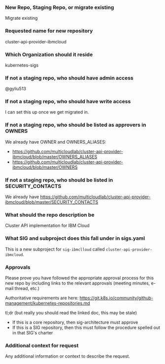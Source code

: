 ### New Repo, Staging Repo, or migrate existing
Migrate existing

### Requested name for new repository
cluster-api-provider-ibmcloud

### Which Organization should it reside
kubernetes-sigs

### If not a staging repo, who should have admin access
@gyliu513 

### If not a staging repo, who should have write access
I can set this up once we get migrated in.

### If not a staging repo, who should be listed as approvers in OWNERS
We already have OWNER and OWNERS_ALIASES:
- https://github.com/multicloudlab/cluster-api-provider-ibmcloud/blob/master/OWNERS_ALIASES
- https://github.com/multicloudlab/cluster-api-provider-ibmcloud/blob/master/OWNERS

### If not a staging repo, who should be listed in SECURITY_CONTACTS
We already have https://github.com/multicloudlab/cluster-api-provider-ibmcloud/blob/master/SECURITY_CONTACTS

### What should the repo description be
Cluster API implementation for IBM Cloud

### What SIG and subproject does this fall under in sigs.yaml
This is a new subproject for `sig-ibmclloud` called `cluster-api-provider-ibmcloud`.

### Approvals
Please prove you have followed the appropriate approval process for this new
repo by including links to the relevant approvals (meeting minutes, e-mail
thread, etc.)

Authoritative requirements are here: https://git.k8s.io/community/github-management/kubernetes-repositories.md

tl;dr (but really you should read the linked doc, this may be stale)
- If this is a core repository, then sig-architecture must approve
- If this is a SIG repository, then this must follow the procedure spelled out
  in that SIG's charter

### Additional context for request
Any additional information or context to describe the request.
